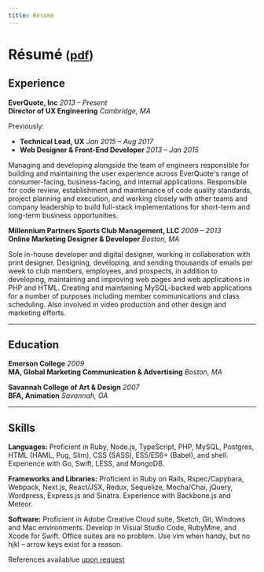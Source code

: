 ```yaml
---
title: Résumé
---
```


# Résumé <small>([pdf](/images/2018-08-resume-ben-saufley.pdf))</small>

## Experience

**EverQuote, Inc** _2013 – Present_  
**Director of UX Engineering** _Cambridge, MA_

Previously:

- **Technical Lead, UX** _Jan 2015 – Aug 2017_
- **Web Designer & Front-End Developer** _2013 – Jan 2015_

Managing and developing alongside the team of engineers responsible for building and maintaining the user experience across EverQuote's range of consumer-facing, business-facing, and internal applications. Responsible for code review, establishment and maintenance of code quality standards, project planning and execution, and working closely with other teams and company leadership to build full-stack implementations for short-term and long-term business opportunities.

**Millennium Partners Sports Club Management, LLC** _2009 – 2013_  
**Online Marketing Designer & Developer** _Boston, MA_

Sole in-house developer and digital designer, working in collaboration with print designer. Designing, developing, and sending thousands of emails per week to club members, employees, and prospects, in addition to developing, maintaining and improving web pages and web applications in PHP and HTML. Creating and maintaining MySQL-backed web applications for a number of purposes including member communications and class scheduling. Also involved in video production and other design and marketing efforts.

-----

## Education

**Emerson College** _2009_  
**MA, Global Marketing Communication & Advertising** _Boston, MA_

**Savannah College of Art & Design** _2007_  
**BFA, Animation** _Savannah, GA_

-----

## Skills

**Languages:** Proficient in Ruby, Node.js, TypeScript, PHP, MySQL, Postgres, HTML (HAML, Pug, Slim), CSS (SASS), ES5/ES6+ (Babel), and shell. Experience with Go, Swift, LESS, and MongoDB.

**Frameworks and Libraries:** Proficient in Ruby on Rails, Rspec/Capybara, Webpack, Next.js, React/JSX, Redux, Sequelize, Mocha/Chai, jQuery, Wordpress, Express.js and Sinatra. Experience with Backbone.js and Meteor.

**Software:** Proficient in Adobe Creative Cloud suite, Sketch, Git, Windows and Mac environments. Develop in Visual Studio Code, RubyMine, and Xcode for Swift. Office suites are no problem. Use vim when handy, but no hjkl – arrow keys exist for a reason.

References availablue [upon request](/contact)
